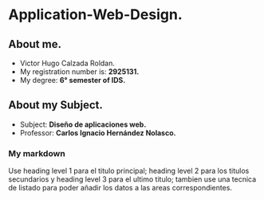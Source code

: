 # Application-Web-Design.
## About me.
- Victor Hugo Calzada Roldan.
- My registration number is: **2925131.**
- My degree: **6° semester of IDS.**

## About my Subject.
- Subject: **Diseño de aplicaciones web.**
- Professor: **Carlos Ignacio Hernández Nolasco.**
### My markdown
Use heading level 1 para el titulo principal; heading level 2 para los titulos secundarios y heading level 3 para el ultimo titulo; tambien use una tecnica de listado para poder añadir los datos a las areas correspondientes.
